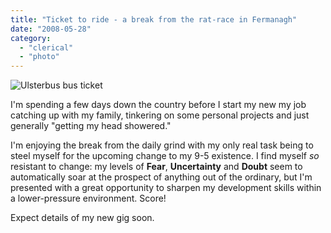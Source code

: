 ```yaml
---
title: "Ticket to ride - a break from the rat-race in Fermanagh"
date: "2008-05-28"
category:
  - "clerical"
  - "photo"
---
```


![Ulsterbus bus ticket](/wp-content/uploads/2008/05/bus_ticket_300x400.jpg "Ulsterbus bus ticket")

I'm spending a few days down the country before I start my new my job catching up with my family, tinkering on some personal projects and just generally "getting my head showered."

I'm enjoying the break from the daily grind with my only real task being to steel myself for the upcoming change to my 9-5 existence. I find myself _so_ resistant to change: my levels of **Fear**, **Uncertainty** and **Doubt** seem to automatically soar at the prospect of anything out of the ordinary, but I'm presented with a great opportunity to sharpen my development skills within a lower-pressure environment. Score!

Expect details of my new gig soon.

